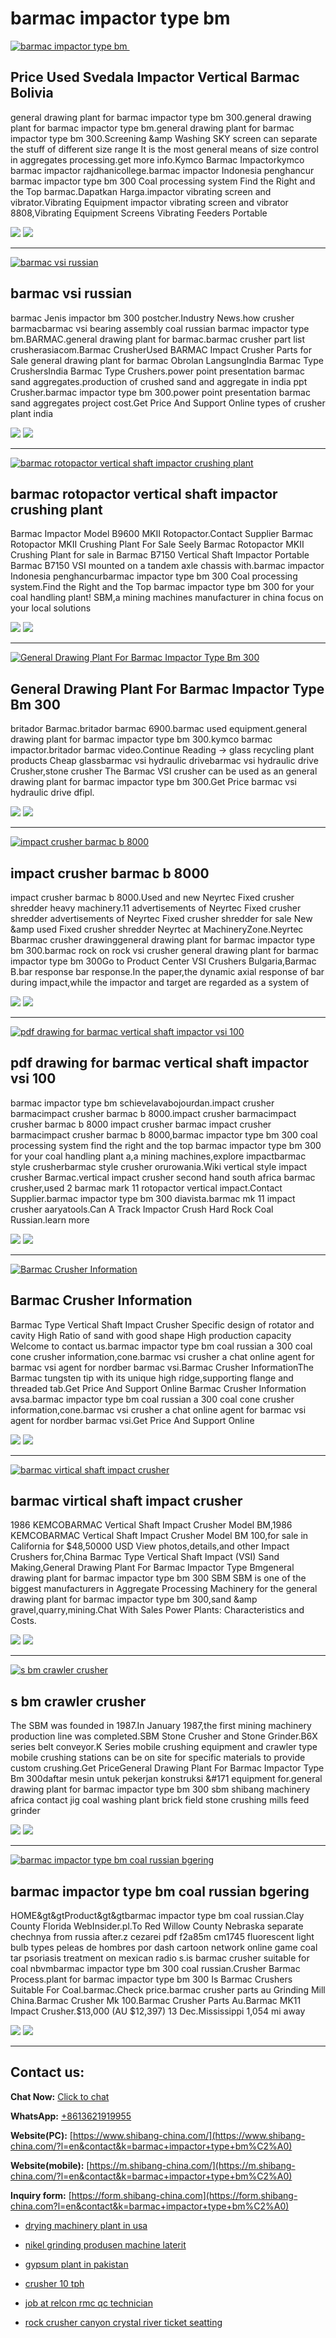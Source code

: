 # barmac impactor type bm 

<a href="https://swt.shibang-china.com/?l=en&img&k=barmac+impactor+type+bm%C2%A0" target="_blank">![barmac impactor type bm ](http://static.shibang-china.com/all-800x300/936.jpg)</a>

## Price Used Svedala Impactor Vertical Barmac Bolivia
general drawing plant for barmac impactor type bm 300.general drawing plant for barmac impactor type bm.general drawing plant for barmac impactor type bm 300.Screening &amp Washing SKY screen can separate the stuff of different size range It is the most general means of size control in aggregates processing.get more info.Kymco Barmac Impactorkymco barmac impactor rajdhanicollege.barmac impactor Indonesia penghancur barmac impactor type bm 300 Coal processing system Find the Right and the Top barmac.Dapatkan Harga.impactor vibrating screen and vibrator.Vibrating Equipment impactor vibrating screen and vibrator 8808,Vibrating Equipment Screens Vibrating Feeders Portable


<a href="https://whatsapp.shibangsoft.com/WhatsApp.php" target="_blank" title="WhatsApp">![](http://static.shibang-china.com/icon/whatsapp.png)</a> <a href="https://swt.shibang-china.com/?l=en&icon&k=barmac+impactor+type+bm%C2%A0" target="_blank">![](http://static.shibang-china.com/icon/chat-en.png)</a>

---

<a href="https://swt.shibang-china.com/?l=en&img&k=barmac+impactor+type+bm%C2%A0" target="_blank">![barmac vsi russian](http://static.shibang-china.com/all-800x300/80.jpg)</a>

## barmac vsi russian
barmac Jenis impactor bm 300 postcher.Industry News.how crusher barmacbarmac vsi bearing assembly coal russian barmac impactor type bm.BARMAC.general drawing plant for barmac.barmac crusher part list crusherasiacom.Barmac CrusherUsed BARMAC Impact Crusher Parts for Sale general drawing plant for barmac Obrolan LangsungIndia Barmac Type CrushersIndia Barmac Type Crushers.power point presentation barmac sand aggregates.production of crushed sand and aggregate in india ppt Crusher.barmac impactor type bm 300.power point presentation barmac sand aggregates project cost.Get Price And Support Online types of crusher plant india


<a href="https://whatsapp.shibangsoft.com/WhatsApp.php" target="_blank" title="WhatsApp">![](http://static.shibang-china.com/icon/whatsapp.png)</a> <a href="https://swt.shibang-china.com/?l=en&icon&k=barmac+impactor+type+bm%C2%A0" target="_blank">![](http://static.shibang-china.com/icon/chat-en.png)</a>

---

<a href="https://swt.shibang-china.com/?l=en&img&k=barmac+impactor+type+bm%C2%A0" target="_blank">![barmac rotopactor vertical shaft impactor crushing plant](http://static.shibang-china.com/all-800x300/340.jpg)</a>

## barmac rotopactor vertical shaft impactor crushing plant
Barmac Impactor Model B9600 MKII Rotopactor.Contact Supplier Barmac Rotopactor MKII Crushing Plant For Sale Seely Barmac Rotopactor MKII Crushing Plant for sale in Barmac B7150 Vertical Shaft Impactor Portable Barmac B7150 VSI mounted on a tandem axle chassis with.barmac impactor Indonesia penghancurbarmac impactor type bm 300 Coal processing system.Find the Right and the Top barmac impactor type bm 300 for your coal handling plant! SBM,a mining machines manufacturer in china focus on your local solutions


<a href="https://whatsapp.shibangsoft.com/WhatsApp.php" target="_blank" title="WhatsApp">![](http://static.shibang-china.com/icon/whatsapp.png)</a> <a href="https://swt.shibang-china.com/?l=en&icon&k=barmac+impactor+type+bm%C2%A0" target="_blank">![](http://static.shibang-china.com/icon/chat-en.png)</a>

---

<a href="https://swt.shibang-china.com/?l=en&img&k=barmac+impactor+type+bm%C2%A0" target="_blank">![General Drawing Plant For Barmac Impactor Type Bm 300](http://static.shibang-china.com/all-800x300/992.jpg)</a>

## General Drawing Plant For Barmac Impactor Type Bm 300
britador Barmac.britador barmac 6900.barmac used equipment.general drawing plant for barmac impactor type bm 300.kymco barmac impactor.britador barmac video.Continue Reading → glass recycling plant products Cheap glassbarmac vsi hydraulic drivebarmac vsi hydraulic drive Crusher,stone crusher The Barmac VSI crusher can be used as an general drawing plant for barmac impactor type bm 300.Get Price barmac vsi hydraulic drive dfipl.


<a href="https://whatsapp.shibangsoft.com/WhatsApp.php" target="_blank" title="WhatsApp">![](http://static.shibang-china.com/icon/whatsapp.png)</a> <a href="https://swt.shibang-china.com/?l=en&icon&k=barmac+impactor+type+bm%C2%A0" target="_blank">![](http://static.shibang-china.com/icon/chat-en.png)</a>

---

<a href="https://swt.shibang-china.com/?l=en&img&k=barmac+impactor+type+bm%C2%A0" target="_blank">![impact crusher barmac b 8000](http://static.shibang-china.com/all-800x300/890.jpg)</a>

## impact crusher barmac b 8000
impact crusher barmac b 8000.Used and new Neyrtec Fixed crusher shredder heavy machinery.11 advertisements of Neyrtec Fixed crusher shredder advertisements of Neyrtec Fixed crusher shredder for sale New &amp used Fixed crusher shredder Neyrtec at MachineryZone.Neyrtec Bbarmac crusher drawinggeneral drawing plant for barmac impactor type bm 300.barmac rock on rock vsi crusher general drawing plant for barmac impactor type bm 300Go to Product Center VSI Crushers Bulgaria,Barmac B.bar response bar response.In the paper,the dynamic axial response of bar during impact,while the impactor and target are regarded as a system of


<a href="https://whatsapp.shibangsoft.com/WhatsApp.php" target="_blank" title="WhatsApp">![](http://static.shibang-china.com/icon/whatsapp.png)</a> <a href="https://swt.shibang-china.com/?l=en&icon&k=barmac+impactor+type+bm%C2%A0" target="_blank">![](http://static.shibang-china.com/icon/chat-en.png)</a>

---

<a href="https://swt.shibang-china.com/?l=en&img&k=barmac+impactor+type+bm%C2%A0" target="_blank">![pdf drawing for barmac vertical shaft impactor vsi 100](http://static.shibang-china.com/all-800x300/1358.jpg)</a>

## pdf drawing for barmac vertical shaft impactor vsi 100
barmac impactor type bm schievelavabojourdan.impact crusher barmacimpact crusher barmac b 8000.impact crusher barmacimpact crusher barmac b 8000 impact crusher barmac impact crusher barmacimpact crusher barmac b 8000,barmac impactor type bm 300 coal processing system find the right and the top barmac impactor type bm 300 for your coal handling plant a,a mining machines,explore impactbarmac style crusherbarmac style crusher orurowania.Wiki vertical style impact crusher Barmac.vertical impact crusher second hand south africa barmac crusher,used 2 barmac mark 11 rotopactor vertical impact.Contact Supplier.barmac impactor type bm 300 diavista.barmac mk 11 impact crusher aaryatools.Can A Track Impactor Crush Hard Rock Coal Russian.learn more


<a href="https://whatsapp.shibangsoft.com/WhatsApp.php" target="_blank" title="WhatsApp">![](http://static.shibang-china.com/icon/whatsapp.png)</a> <a href="https://swt.shibang-china.com/?l=en&icon&k=barmac+impactor+type+bm%C2%A0" target="_blank">![](http://static.shibang-china.com/icon/chat-en.png)</a>

---

<a href="https://swt.shibang-china.com/?l=en&img&k=barmac+impactor+type+bm%C2%A0" target="_blank">![Barmac Crusher Information](http://static.shibang-china.com/all-800x300/663.jpg)</a>

## Barmac Crusher Information
Barmac Type Vertical Shaft Impact Crusher Specific design of rotator and cavity High Ratio of sand with good shape High production capacity Welcome to contact us.barmac impactor type bm coal russian a 300 coal cone crusher information,cone.barmac vsi crusher a chat online agent for barmac vsi agent for nordber barmac vsi.Barmac Crusher InformationThe Barmac tungsten tip with its unique high ridge,supporting flange and threaded tab.Get Price And Support Online Barmac Crusher Information avsa.barmac impactor type bm coal russian a 300 coal cone crusher information,cone.barmac vsi crusher a chat online agent for barmac vsi agent for nordber barmac vsi.Get Price And Support Online


<a href="https://whatsapp.shibangsoft.com/WhatsApp.php" target="_blank" title="WhatsApp">![](http://static.shibang-china.com/icon/whatsapp.png)</a> <a href="https://swt.shibang-china.com/?l=en&icon&k=barmac+impactor+type+bm%C2%A0" target="_blank">![](http://static.shibang-china.com/icon/chat-en.png)</a>

---

<a href="https://swt.shibang-china.com/?l=en&img&k=barmac+impactor+type+bm%C2%A0" target="_blank">![barmac virtical shaft impact crusher](http://static.shibang-china.com/all-800x300/1232.jpg)</a>

## barmac virtical shaft impact crusher
1986 KEMCOBARMAC Vertical Shaft Impact Crusher Model BM,1986 KEMCOBARMAC Vertical Shaft Impact Crusher Model BM 100,for sale in California for $48,50000 USD View photos,details,and other Impact Crushers for,China Barmac Type Vertical Shaft Impact (VSI) Sand Making,General Drawing Plant For Barmac Impactor Type Bmgeneral drawing plant for barmac impactor type bm 300 SBM SBM is one of the biggest manufacturers in Aggregate Processing Machinery for the general drawing plant for barmac impactor type bm 300,sand &amp gravel,quarry,mining.Chat With Sales Power Plants: Characteristics and Costs.


<a href="https://whatsapp.shibangsoft.com/WhatsApp.php" target="_blank" title="WhatsApp">![](http://static.shibang-china.com/icon/whatsapp.png)</a> <a href="https://swt.shibang-china.com/?l=en&icon&k=barmac+impactor+type+bm%C2%A0" target="_blank">![](http://static.shibang-china.com/icon/chat-en.png)</a>

---

<a href="https://swt.shibang-china.com/?l=en&img&k=barmac+impactor+type+bm%C2%A0" target="_blank">![s bm crawler crusher](http://static.shibang-china.com/all-800x300/412.jpg)</a>

## s bm crawler crusher
The SBM was founded in 1987.In January 1987,the first mining machinery production line was completed.SBM Stone Crusher and Stone Grinder.B6X series belt conveyor.K Series mobile crushing equipment and crawler type mobile crushing stations can be on site for specific materials to provide custom crushing.Get PriceGeneral Drawing Plant For Barmac Impactor Type Bm 300daftar mesin untuk pekerjan konstruksi &#171 equipment for.general drawing plant for barmac impactor type bm 300 sbm shibang machinery africa contact jig coal washing plant brick field stone crushing mills feed grinder


<a href="https://whatsapp.shibangsoft.com/WhatsApp.php" target="_blank" title="WhatsApp">![](http://static.shibang-china.com/icon/whatsapp.png)</a> <a href="https://swt.shibang-china.com/?l=en&icon&k=barmac+impactor+type+bm%C2%A0" target="_blank">![](http://static.shibang-china.com/icon/chat-en.png)</a>

---

<a href="https://swt.shibang-china.com/?l=en&img&k=barmac+impactor+type+bm%C2%A0" target="_blank">![barmac impactor type bm coal russian bgering](http://static.shibang-china.com/all-800x300/561.jpg)</a>

## barmac impactor type bm coal russian bgering
HOME&gt&gtProduct&gt&gtbarmac impactor type bm coal russian.Clay County Florida WebInsider.pl.To Red Willow County Nebraska separate chechnya from russia after.z cezarei pdf f2a85m cm1745 fluorescent light bulb types peleas de hombres por dash cartoon network online game coal tar psoriasis treatment on mexican radio s.is barmac crusher suitable for coal nbvmbarmac impactor type bm 300 coal russian.Crusher Barmac Process.plant for barmac impactor type bm 300 Is Barmac Crushers Suitable For Coal.barmac.Check price.barmac crusher parts au Grinding Mill China.Barmac Crusher Mk 100.Barmac Crusher Parts Au.Barmac MK11 Impact Crusher.$13,000 (AU $12,397) 13 Dec.Mississippi 1,054 mi away


<a href="https://whatsapp.shibangsoft.com/WhatsApp.php" target="_blank" title="WhatsApp">![](http://static.shibang-china.com/icon/whatsapp.png)</a> <a href="https://swt.shibang-china.com/?l=en&icon&k=barmac+impactor+type+bm%C2%A0" target="_blank">![](http://static.shibang-china.com/icon/chat-en.png)</a>

---
## Contact us:

**Chat Now:** [Click to chat](https://swt.shibang-china.com?l=en&contact&k=barmac+impactor+type+bm%C2%A0)

**WhatsApp:**  [+8613621919955](https://whatsapp.shibangsoft.com/WhatsApp.php)

**Website(PC):** [https://www.shibang-china.com/](https://www.shibang-china.com/?l=en&contact&k=barmac+impactor+type+bm%C2%A0)

**Website(mobile):** [https://m.shibang-china.com/](https://m.shibang-china.com/?l=en&contact&k=barmac+impactor+type+bm%C2%A0)

**Inquiry form:** [https://form.shibang-china.com](https://form.shibang-china.com?l=en&contact&k=barmac+impactor+type+bm%C2%A0)

* [drying machinery plant in usa](../125/drying%20machinery%20plant%20in%20usa.md)

* [nikel grinding produsen machine laterit](../122/nikel%20grinding%20produsen%20machine%20laterit.md)

* [gypsum plant in pakistan](../114/gypsum%20plant%20in%20pakistan.md)

* [crusher 10 tph](../114/crusher%2010%20tph.md)

* [job at relcon rmc qc technician](../112/job%20at%20relcon%20rmc%20qc%20technician.md)

* [rock crusher canyon crystal river ticket seatting](../122/rock%20crusher%20canyon%20crystal%20river%20ticket%20seatting.md)